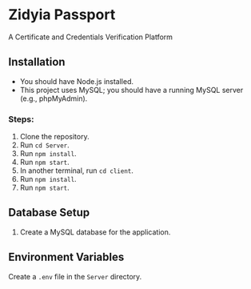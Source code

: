 # Zidyia Passport 
A Certificate and Credentials Verification Platform  

## Installation 
- You should have Node.js installed.
- This project uses MySQL; you should have a running MySQL server (e.g., phpMyAdmin).

### Steps:
1. Clone the repository.
2. Run `cd Server`.
3. Run `npm install`.
4. Run `npm start`.
5. In another terminal, run `cd client`.
6. Run `npm install`.
7. Run `npm start`.

## Database Setup
1. Create a MySQL database for the application.

## Environment Variables
Create a `.env` file in the `Server` directory.

